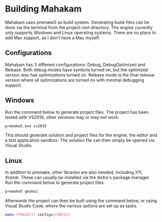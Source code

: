 # Building Mahakam
Mahakam uses premake5 as build system.
Generating build-files can be done via the terminal from the project root directory.
The engine currently only supports Windows and Linux operating systems.
There are no plans to add Mac support, as I don't have a Mac myself.

## Configurations
Mahakam has 3 different configurations: Debug, DebugOptimized and Release.
Both debug modes have symbols turned on, but the optimized version also has optimizations turned on.
Release mode is the final release version where all optimizations are turned on with minimal debugging support.

## Windows
Run the command below to generate project files.
The project has been tested with VS2019, other versions may or may not work.
```bash
premake5.exe vs2019
```

This should generate solution and project files for the engine, the editor and a test application sandbox.
The solution file can then simply be opened via Visual Studio.

## Linux
In addition to premake, other libraries are also needed, including X11, Xrandr.
These can usually be installed via the distro's package manager.
Run the command below to generate project files.
```bash
premake5 gmake2
```

Afterwards the project can then be built using the command below, or using Visual Studio Code, where the various options are set up as tasks.
```bash
make [PROJECT] config=[CONFIG]
```